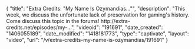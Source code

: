 {
    "title": "Extra Credits: \"My Name Is Ozymandias...\"",
    "description": "This week, we discuss the unfortunate lack of preservation for gaming's history. Come discuss this topic in the forums! http:\/\/extra-credits.net\/episodes\/my-...",
    "videoid": "191691",
    "date_created": "1406055189",
    "date_modified": "1418181773",
    "type": "captivate",
    "layout": "video",
    "url": "\/v\/extra-credits-my-name-is-ozymandias\/191691"
}